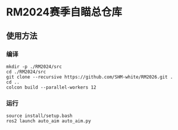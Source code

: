 # RM2024赛季自瞄总仓库
## 使用方法
### 编译
```
mkdir -p ./RM2024/src
cd ./RM2024/src
git clone --recursive https://github.com/SHM-white/RM2026.git .
cd ..
colcon build --parallel-workers 12

```
### 运行
```
source install/setup.bash
ros2 launch auto_aim auto_aim.py

```
